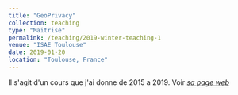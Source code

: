 ```yaml
---
title: "GeoPrivacy"
collection: teaching
type: "Maitrise"
permalink: /teaching/2019-winter-teaching-1
venue: "ISAE Toulouse"
date: 2019-01-20
location: "Toulouse, France"
---
```


Il s'agit d'un cours que j'ai donne de 2015 a 2019.
Voir [_sa page web_](https:/homepages.laas.fr/~mkilliji/BEPrivacy)

